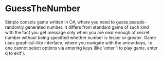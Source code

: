 # GuessTheNumber

Simple console game written in C#, where you need to guess pseudo-randomly generated number.
It differs from standard game of such kind with the fact you get message only when you are near enough of secret number without being specified whether number is lesser or greater.
Game uses graphical-like interface, where you navigate with the arrow-keys, i.e. one cannot select options via entering keys (like 'enter 1 to play game, enter q to exit').
